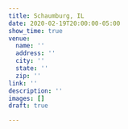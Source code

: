 ```yaml
---
title: Schaumburg, IL
date: 2020-02-19T20:00:00-05:00
show_time: true
venue:
  name: ''
  address: ''
  city: ''
  state: ''
  zip: ''
link: ''
description: ''
images: []
draft: true

---
```

